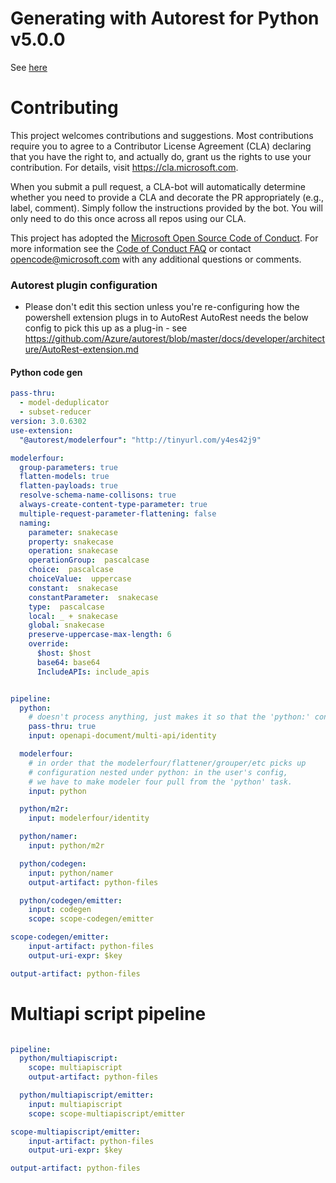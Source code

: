 # Generating with Autorest for Python v5.0.0

See [here](https://github.com/Azure/autorest.python/wiki/Generating-with-autorest-for-python-v5.0.0)

# Contributing

This project welcomes contributions and suggestions.  Most contributions require you to agree to a
Contributor License Agreement (CLA) declaring that you have the right to, and actually do, grant us
the rights to use your contribution. For details, visit https://cla.microsoft.com.

When you submit a pull request, a CLA-bot will automatically determine whether you need to provide
a CLA and decorate the PR appropriately (e.g., label, comment). Simply follow the instructions
provided by the bot. You will only need to do this once across all repos using our CLA.

This project has adopted the [Microsoft Open Source Code of Conduct](https://opensource.microsoft.com/codeofconduct/).
For more information see the [Code of Conduct FAQ](https://opensource.microsoft.com/codeofconduct/faq/) or
contact [opencode@microsoft.com](mailto:opencode@microsoft.com) with any additional questions or comments.


### Autorest plugin configuration
- Please don't edit this section unless you're re-configuring how the powershell extension plugs in to AutoRest
AutoRest needs the below config to pick this up as a plug-in - see https://github.com/Azure/autorest/blob/master/docs/developer/architecture/AutoRest-extension.md


#### Python code gen

``` yaml !$(multiapiscript)
pass-thru:
  - model-deduplicator
  - subset-reducer
version: 3.0.6302
use-extension:
  "@autorest/modelerfour": "http://tinyurl.com/y4es42j9"

modelerfour:
  group-parameters: true
  flatten-models: true
  flatten-payloads: true
  resolve-schema-name-collisons: true
  always-create-content-type-parameter: true
  multiple-request-parameter-flattening: false
  naming:
    parameter: snakecase
    property: snakecase
    operation: snakecase
    operationGroup:  pascalcase
    choice:  pascalcase
    choiceValue:  uppercase
    constant:  snakecase
    constantParameter:  snakecase
    type:  pascalcase
    local: _ + snakecase
    global: snakecase
    preserve-uppercase-max-length: 6
    override:
      $host: $host
      base64: base64
      IncludeAPIs: include_apis


pipeline:
  python:
    # doesn't process anything, just makes it so that the 'python:' config section loads early.
    pass-thru: true
    input: openapi-document/multi-api/identity

  modelerfour:
    # in order that the modelerfour/flattener/grouper/etc picks up
    # configuration nested under python: in the user's config,
    # we have to make modeler four pull from the 'python' task.
    input: python

  python/m2r:
    input: modelerfour/identity

  python/namer:
    input: python/m2r

  python/codegen:
    input: python/namer
    output-artifact: python-files

  python/codegen/emitter:
    input: codegen
    scope: scope-codegen/emitter

scope-codegen/emitter:
    input-artifact: python-files
    output-uri-expr: $key

output-artifact: python-files
```

# Multiapi script pipeline

``` yaml $(multiapiscript)

pipeline:
  python/multiapiscript:
    scope: multiapiscript
    output-artifact: python-files

  python/multiapiscript/emitter:
    input: multiapiscript
    scope: scope-multiapiscript/emitter

scope-multiapiscript/emitter:
    input-artifact: python-files
    output-uri-expr: $key

output-artifact: python-files
```
